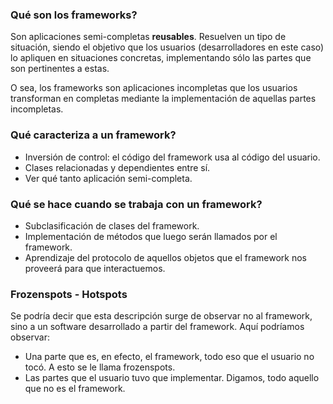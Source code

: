 ### Qué son los frameworks?

Son aplicaciones semi-completas **reusables**. Resuelven un tipo de situación, siendo el objetivo que los usuarios (desarrolladores en este caso) lo apliquen en situaciones concretas, implementando sólo las partes que son pertinentes a estas.

O sea, los frameworks son aplicaciones incompletas que los usuarios transforman en completas mediante la implementación de aquellas partes incompletas.

### Qué caracteriza a un framework?

- Inversión de control: el código del framework usa al código del usuario.
- Clases relacionadas y dependientes entre sí.
- Ver qué tanto aplicación semi-completa.

### Qué se hace cuando se trabaja con un framework?

- Subclasificación de clases del framework.
- Implementación de métodos que luego serán llamados por el framework.
- Aprendizaje del protocolo de aquellos objetos que el framework nos proveerá para que interactuemos.

### Frozenspots - Hotspots

Se podría decir que esta descripción surge de observar no al framework, sino a un software desarrollado a partir del framework. Aquí podríamos observar:

- Una parte que es, en efecto, el framework, todo eso que el usuario no tocó. A esto se le llama frozenspots.
- Las partes que el usuario tuvo que implementar. Digamos, todo aquello que no es el framework.